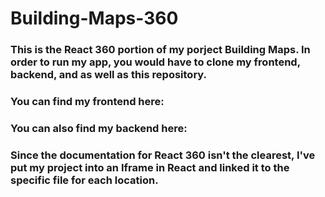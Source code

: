 # Building-Maps-360
### This is the React 360 portion of my porject Building Maps. In order to run my app, you would have to clone my frontend, backend, and as well as this repository. 
### You can find my frontend here:
### You can also find my backend here: 
### Since the documentation for React 360 isn't the clearest, I've put my project into an Iframe in React and linked it to the specific file for each location. 
